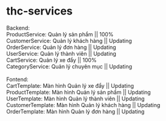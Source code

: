 # thc-services
Backend: <br>
ProductService: Quản lý sản phẩm || 100% <br>
CustomerService: Quản lý khách hàng || Updating <br>
OrderService: Quản lý đơn hàng || Updating <br>
UserService: Quản lý thành viên || Updating <br>
CartService: Quản lý xe đẩy || 100% <br>
CategoryService: Quản lý chuyên mục || Updating <br>
<br>
Fontend:<br>
CartTemplate: Màn hình Quản lý xe đẩy || Updating <br>
ProductTemplate: Màn hình Quản lý sản phẩm || Updating <br>
UserTemplate: Màn hình Quản lý thành viên || Updating <br>
CustomerTemplate: Màn hình Quản lý khách hàng || Updating <br>
OrderTemplate: Màn hình Quản lý đơn hàng || Updating <br>
